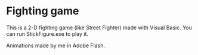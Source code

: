 # Fighting game

This is a 2-D fighting game (like Street Fighter) made with Visual Basic. You can run StickFigure.exe to play it.

Animations made by me in Adobe Flash.
